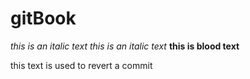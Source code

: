 # gitBook
*this is an italic text*
_this is an italic text_
**this is blood text**

this text is used to revert a commit
